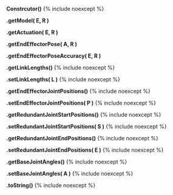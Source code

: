 **Constrcutor()**
{% include noexcept %}

**.getModel( E, R )**

**.getActuation( E, R )**

**.getEndEffectorPose( A, R )**

**.getEndEffectorPoseAccuracy( E, R )**

**.getLinkLengths()**
{% include noexcept %}

**.setLinkLengths( L )**
{% include noexcept %}

**.getEndEffectorJointPositions()**
{% include noexcept %}

**.setEndEffectorJointPositions( P )**
{% include noexcept %}

**.getRedundantJointStartPositions()**
{% include noexcept %}

**.setRedundantJointStartPositions( S )**
{% include noexcept %}

**.getRedundantJointEndPositions()**
{% include noexcept %}

**.setRedundantJointEndPositions( E )**
{% include noexcept %}

**.getBaseJointAngles()**
{% include noexcept %}

**.setBaseJointAngles( A )**
{% include noexcept %}

**.toString()**
{% include noexcept %}